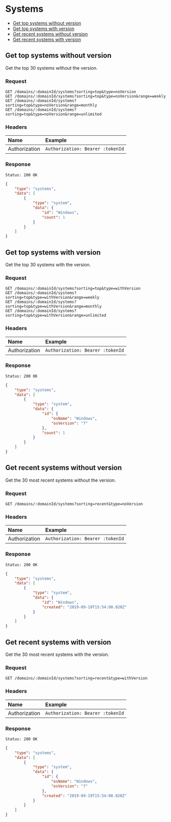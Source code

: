 # Systems

- [Get top systems without version](#get-top-systems-without-version)
- [Get top systems with version](#get-top-systems-with-version)
- [Get recent systems without version](#get-recent-systems-without-version)
- [Get recent systems with version](#get-recent-systems-with-version)

## Get top systems without version

Get the top 30 systems without the version.

### Request

```
GET /domains/:domainId/systems?sorting=top&type=noVersion
GET /domains/:domainId/systems?sorting=top&type=noVersion&range=weekly
GET /domains/:domainId/systems?sorting=top&type=noVersion&range=monthly
GET /domains/:domainId/systems?sorting=top&type=noVersion&range=unlimited
```

### Headers

| Name | Example |
|:-----------|:------------|
| Authorization | `Authorization: Bearer :tokenId` |

### Response

```
Status: 200 OK
```

```json
{
	"type": "systems",
	"data": [
		{
			"type": "system",
			"data": {
				"id": "Windows",
				"count": 1
			}
		}
	]
}
```

## Get top systems with version

Get the top 30 systems with the version.

### Request

```
GET /domains/:domainId/systems?sorting=top&type=withVersion
GET /domains/:domainId/systems?sorting=top&type=withVersion&range=weekly
GET /domains/:domainId/systems?sorting=top&type=withVersion&range=monthly
GET /domains/:domainId/systems?sorting=top&type=withVersion&range=unlimited
```

### Headers

| Name | Example |
|:-----------|:------------|
| Authorization | `Authorization: Bearer :tokenId` |

### Response

```
Status: 200 OK
```

```json
{
	"type": "systems",
	"data": [
		{
			"type": "system",
			"data": {
				"id": {
					"osName": "Windows",
					"osVersion": "7"
				},
				"count": 1
			}
		}
	]
}
```

## Get recent systems without version

Get the 30 most recent systems without the version.

### Request

```
GET /domains/:domainId/systems?sorting=recent&type=noVersion
```

### Headers

| Name | Example |
|:-----------|:------------|
| Authorization | `Authorization: Bearer :tokenId` |

### Response

```
Status: 200 OK
```

```json
{
	"type": "systems",
	"data": [
		{
			"type": "system",
			"data": {
				"id": "Windows",
				"created": "2019-09-19T15:54:00.020Z"
			}
		}
	]
}
```

## Get recent systems with version

Get the 30 most recent systems with the version.

### Request

```
GET /domains/:domainId/systems?sorting=recent&type=withVersion
```

### Headers

| Name | Example |
|:-----------|:------------|
| Authorization | `Authorization: Bearer :tokenId` |

### Response

```
Status: 200 OK
```

```json
{
	"type": "systems",
	"data": [
		{
			"type": "system",
			"data": {
				"id": {
					"osName": "Windows",
					"osVersion": "7"
				},
				"created": "2019-09-19T15:54:00.020Z"
			}
		}
	]
}
```